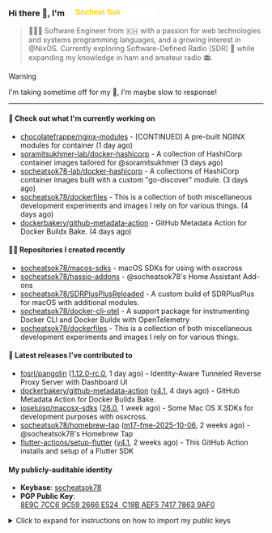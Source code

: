 <h3>
   Hi there 👋,
   I'm <a href="#"><img src="assets/branding.svg" width="177" height="18"></a>
</h3>

> 👨🏻‍💻 Software Engineer from 🇰🇭 with a passion for web technologies and systems programming languages, and a growing interest in @NixOS. Currently exploring Software-Defined Radio (SDR) 📡 while expanding my knowledge in ham and amateur radio 📻.


> [!WARNING]
> I'm taking sometime off for my 👶, I'm maybe slow to response!

---
#### 👷 Check out what I'm currently working on

- [chocolatefrappe/nginx-modules](https://github.com/chocolatefrappe/nginx-modules) - [CONTINUED] A pre-built NGINX modules for container (1 day ago)
- [soramitsukhmer-lab/docker-hashicorp](https://github.com/soramitsukhmer-lab/docker-hashicorp) - A collection of HashiCorp container images tailored for @soramitsukhmer (3 days ago)
- [socheatsok78-lab/docker-hashicorp](https://github.com/socheatsok78-lab/docker-hashicorp) - A collections of HashiCorp container images built with a custom &#34;go-discover&#34; module. (3 days ago)
- [socheatsok78/dockerfiles](https://github.com/socheatsok78/dockerfiles) - This is a collection of both miscellaneous development experiments and images I rely on for various things. (4 days ago)
- [dockerbakery/github-metadata-action](https://github.com/dockerbakery/github-metadata-action) - GitHub Metadata Action for Docker Buildx Bake. (4 days ago)

#### 👨‍💻 Repositories I created recently

- [socheatsok78/macos-sdks](https://github.com/socheatsok78/macos-sdks) - macOS SDKs for using with osxcross
- [socheatsok78/hassio-addons](https://github.com/socheatsok78/hassio-addons) - @socheatsok78&#39;s Home Assistant Add-ons
- [socheatsok78/SDRPlusPlusReloaded](https://github.com/socheatsok78/SDRPlusPlusReloaded) - A custom build of SDRPlusPlus for macOS with additional modules.
- [socheatsok78/docker-cli-otel](https://github.com/socheatsok78/docker-cli-otel) - A support package for instrumenting Docker CLI and Docker Buildx with OpenTelemetry
- [socheatsok78/dockerfiles](https://github.com/socheatsok78/dockerfiles) - This is a collection of both miscellaneous development experiments and images I rely on for various things.

#### 🚀 Latest releases I've contributed to

- [fosrl/pangolin](https://github.com/fosrl/pangolin) ([1.12.0-rc.0](https://github.com/fosrl/pangolin/releases/tag/1.12.0-rc.0), 1 day ago) - Identity-Aware Tunneled Reverse Proxy Server with Dashboard UI
- [dockerbakery/github-metadata-action](https://github.com/dockerbakery/github-metadata-action) ([v4.1](https://github.com/dockerbakery/github-metadata-action/releases/tag/v4.1), 4 days ago) - GitHub Metadata Action for Docker Buildx Bake.
- [joseluisq/macosx-sdks](https://github.com/joseluisq/macosx-sdks) ([26.0](https://github.com/joseluisq/macosx-sdks/releases/tag/26.0), 1 week ago) - Some Mac OS X SDKs for development purposes with osxcross.
- [socheatsok78/homebrew-tap](https://github.com/socheatsok78/homebrew-tap) ([m17-fme-2025-10-06](https://github.com/socheatsok78/homebrew-tap/releases/tag/m17-fme-2025-10-06), 2 weeks ago) - @socheatsok78&#39;s Homebrew Tap
- [flutter-actions/setup-flutter](https://github.com/flutter-actions/setup-flutter) ([v4.1](https://github.com/flutter-actions/setup-flutter/releases/tag/v4.1), 2 weeks ago) - This GitHub Action installs and setup of a Flutter SDK

#### My publicly-auditable identity
   - **Keybase**: [socheatsok78](https://keybase.io/socheatsok78)
   - **PGP Public Key**: [8E9C 7CC6 9C59 2666 E524  C19B AEF5 7417 7863 9AF0](https://keys.openpgp.org/vks/v1/by-fingerprint/8E9C7CC69C592666E524C19BAEF5741778639AF0)


<details>
<summary>Click to expand for instructions on how to import my public keys</summary><br/>

```sh
# SSH Public Keys
ssh-import-id gh:socheatsok78
# or
curl https://github.com/socheatsok78.keys >> ~/.ssh/authorized_keys
```

```sh
# GPG Public Key
curl https://github.com/socheatsok78.gpg | gpg --import
# or
curl https://keybase.io/socheatsok78/pgp_keys.asc | gpg --import

# the Keybase app can push to gpg keychain, too
keybase pgp pull socheatsok78
```
</details>
